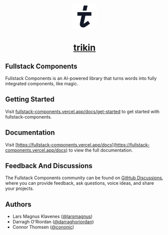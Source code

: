 <p align="center">
  <a href="https://fullstack-components.vercel.app">
	<picture>
      <source media="(prefers-color-scheme: dark)" srcset="libs/playground/public/images/trikin-light.svg">
      <img alt="trikin" src="libs/playground/public/images/trikin-dark.svg" width="80" height="80">
    </picture>
    <h1 align="center">trikin</h1>
  </a>
</p>

## Fullstack Components

Fullstack Components is an AI-powered library that turns words into fully integrated components, like magic.

## Getting Started

Visit [fullstack-components.vercel.app/docs/get-started](https://fullstack-components.vercel.app/docs/get-started) to get started with fullstack-components.

## Documentation

Visit [https://fullstack-components.vercel.app/docs](https://fullstack-components.vercel.app/docs) to view the full documentation.

## Feedback And Discussions

The Fullstack Components community can be found on [GitHub Discussions](https://github.com/trikinco/fullstack-components/discussions), where you can provide feedback, ask questions, voice ideas, and share your projects.

## Authors

- Lars Magnus Klavenes ([@larsmagnus](https://github.com/larsmagnus))
- Darragh O'Riordan ([@darraghoriordan](https://github.com/darraghoriordan))
- Connor Thomsen ([@cononic](https://github.com/CONONIC))
